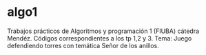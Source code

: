 # algo1
Trabajos prácticos de Algoritmos y programación 1 (FIUBA) cátedra Mendéz. 
Códigos correspondientes a los tp 1,2 y 3. 
Tema: Juego defendiendo torres con temática Señor de los anillos.
